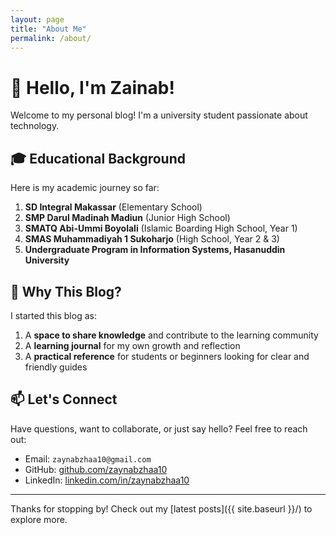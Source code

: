 ```yaml
---
layout: page
title: "About Me"
permalink: /about/
---
```


# 👋 Hello, I'm Zainab!

Welcome to my personal blog! I'm a university student passionate about technology.

## 🎓 Educational Background

Here is my academic journey so far:

1. **SD Integral Makassar** (Elementary School)  
2. **SMP Darul Madinah Madiun** (Junior High School)  
3. **SMATQ Abi-Ummi Boyolali** (Islamic Boarding High School, Year 1)  
4. **SMAS Muhammadiyah 1 Sukoharjo** (High School, Year 2 & 3)  
5. **Undergraduate Program in Information Systems, Hasanuddin University**

## 🎯 Why This Blog?

I started this blog as:

1. A **space to share knowledge** and contribute to the learning community  
2. A **learning journal** for my own growth and reflection  
3. A **practical reference** for students or beginners looking for clear and friendly guides  

## 📫 Let's Connect

Have questions, want to collaborate, or just say hello? Feel free to reach out:

- Email: `zaynabzhaa10@gmail.com`  
- GitHub: [github.com/zaynabzhaa10](https://github.com/zaynabzhaa10)  
- LinkedIn: [linkedin.com/in/zaynabzhaa10](https://linkedin.com/in/zaynabzhaa10)  

---

Thanks for stopping by! Check out my [latest posts]({{ site.baseurl }}/) to explore more.
